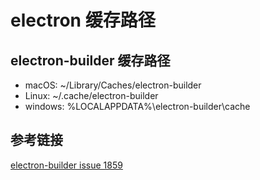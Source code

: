 # electron 缓存路径

## electron-builder 缓存路径

- macOS: ~/Library/Caches/electron-builder
- Linux: ~/.cache/electron-builder
- windows: %LOCALAPPDATA%\electron-builder\cache

## 参考链接

[electron-builder issue 1859](https://github.com/electron-userland/electron-builder/issues/1859)

